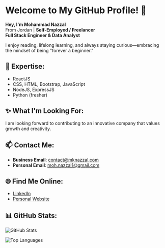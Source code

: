 # Welcome to My GitHub Profile! 👋

**Hey, I'm Mohammad Nazzal**  
From Jordan | **Self-Employed / Freelancer**  
**Full Stack Engineer & Data Analyst**

I enjoy reading, lifelong learning, and always staying curious—embracing the mindset of being "forever a beginner."

## 🚀 Expertise:
- ReactJS
- CSS, HTML, Bootstrap, JavaScript
- NodeJS, ExpressJS
- Python (fresher)

## ✨ What I'm Looking For:
I am looking forward to contributing to an innovative company that values growth and creativity.

## 📫 Contact Me:
- **Business Email**: [contact@mknazzal.com](mailto:contact@mknazzal.com)
- **Personal Email**: [moh.nazzal1@gmail.com](mailto:moh.nazzal1@gmail.com)

## 🌐 Find Me Online:
- [LinkedIn](https://www.linkedin.com/in/mnazzal01/)
- [Personal Website](https://mknazzal.com/)

## 📊 GitHub Stats:
![GitHub Stats](https://github-readme-stats.vercel.app/api?username=mohdnazzal&show_icons=true&theme=tokyonight)

![Top Languages](https://github-readme-stats.vercel.app/api/top-langs/?username=mohdnazzal&layout=compact&theme=tokyonight)

